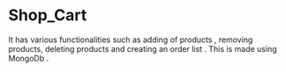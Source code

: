 ﻿# Shop_Cart
It has various functionalities such as adding of products , removing products, deleting products and creating an order list . This is made using MongoDb . 
